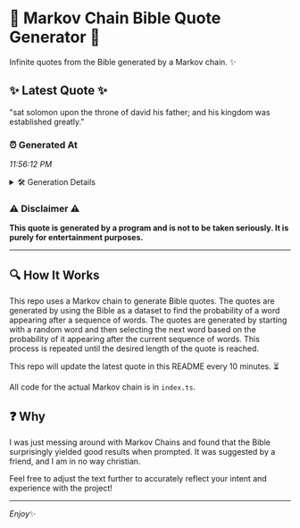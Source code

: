 # 📖 Markov Chain Bible Quote Generator 📖

Infinite quotes from the Bible generated by a Markov chain. ✨

## ✨ Latest Quote ✨
"sat solomon upon the throne of david his father; and his kingdom was established greatly."

### ⏰ Generated At
*11:56:12 PM*

<details>
    <summary>🛠️ Generation Details</summary>
    <p>
        <strong>🌱 Seed:</strong> sat<br>
        <strong>🔄 Iterations:</strong> 14<br>
        <strong>📜 Context History:</strong><br>[ sat ]: solomon<br>[ sat, solomon ]: upon<br>[ sat, solomon, upon ]: the<br>[ sat, solomon, upon, the ]: throne<br>[ sat, solomon, upon, the, throne ]: of<br>[ sat, solomon, upon, the, throne, of ]: david<br>[ solomon, upon, the, throne, of, david ]: his<br>[ upon, the, throne, of, david, his ]: father;<br>[ the, throne, of, david, his, father; ]: and<br>[ throne, of, david, his, father;, and ]: his<br>[ of, david, his, father;, and, his ]: kingdom<br>[ david, his, father;, and, his, kingdom ]: was<br>[ his, father;, and, his, kingdom, was ]: established<br>[ father;, and, his, kingdom, was, established ]: greatly.<br>
    </p>
</details>

### ⚠️ Disclaimer ⚠️
**This quote is generated by a program and is not to be taken seriously. It is purely for entertainment purposes.**

---

## 🔍 How It Works

This repo uses a Markov chain to generate Bible quotes. The quotes are generated by using the Bible as a dataset to find the probability of a word appearing after a sequence of words. The quotes are generated by starting with a random word and then selecting the next word based on the probability of it appearing after the current sequence of words. This process is repeated until the desired length of the quote is reached.

This repo will update the latest quote in this README every 10 minutes. ⏳

All code for the actual Markov chain is in `index.ts`.

## ❓ Why

I was just messing around with Markov Chains and found that the Bible surprisingly yielded good results when prompted. 
It was suggested by a friend, and I am in no way christian.

Feel free to adjust the text further to accurately reflect your intent and experience with the project!

---

*Enjoy*✨
